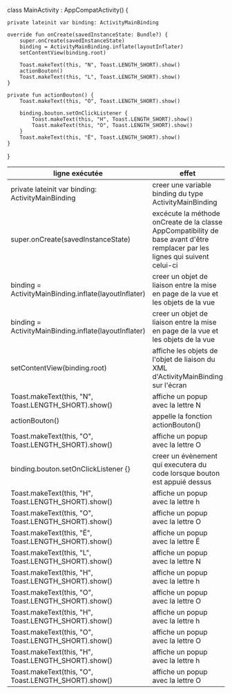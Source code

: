 class MainActivity : AppCompatActivity() {

    private lateinit var binding: ActivityMainBinding

    override fun onCreate(savedInstanceState: Bundle?) {
        super.onCreate(savedInstanceState)
        binding = ActivityMainBinding.inflate(layoutInflater)
        setContentView(binding.root)

        Toast.makeText(this, "N", Toast.LENGTH_SHORT).show()
        actionBouton()
        Toast.makeText(this, "L", Toast.LENGTH_SHORT).show()
    }

    private fun actionBouton() {
        Toast.makeText(this, "O", Toast.LENGTH_SHORT).show()
        
        binding.bouton.setOnClickListener {
            Toast.makeText(this, "H", Toast.LENGTH_SHORT).show()
            Toast.makeText(this, "O", Toast.LENGTH_SHORT).show()
        }
        Toast.makeText(this, "Ë", Toast.LENGTH_SHORT).show()
    }
}


| ligne exécutée | effet                             | Stack |
|-----------------|-----------------------------------| -------------------- |
| private lateinit var binding: ActivityMainBinding       | creer une variable binding du type ActivityMainBinding                             |  Start |
| super.onCreate(savedInstanceState)       | excécute la méthode onCreate de la classe AppCompatibility de base avant d'être remplacer par les lignes qui suivent celui-ci                     | onCreate |
| binding = ActivityMainBinding.inflate(layoutInflater) | creer un objet de liaison entre la mise en page de la vue et les objets de la vue | onCreate |
| binding = ActivityMainBinding.inflate(layoutInflater) | creer un objet de liaison entre la mise en page de la vue et les objets de la vue | onCreate |
| setContentView(binding.root) | affiche les objets de l'objet de liaison du XML d'ActivityMainBinding sur l'écran  | onCreate |
| Toast.makeText(this, "N", Toast.LENGTH_SHORT).show() | affiche un popup avec la lettre N  | onCreate |
| actionBouton() | appelle la fonction actionBouton() | onCreate |
| Toast.makeText(this, "O", Toast.LENGTH_SHORT).show() | affiche un popup avec la lettre O  | onCreate <br> **actionBouton** |
| binding.bouton.setOnClickListener {} | creer un évènement qui executera du code lorsque bouton est appuié dessus  | onCreate <br> **actionBouton** |
| Toast.makeText(this, "H", Toast.LENGTH_SHORT).show() | affiche un popup avec la lettre h | OnClick |
| Toast.makeText(this, "O", Toast.LENGTH_SHORT).show() | affiche un popup avec la lettre O | OnClick |
| Toast.makeText(this, "Ë", Toast.LENGTH_SHORT).show() | affiche un popup avec la lettre Ë  | onCreate |
| Toast.makeText(this, "L", Toast.LENGTH_SHORT).show() | affiche un popup avec la lettre N  | onCreate |
| Toast.makeText(this, "H", Toast.LENGTH_SHORT).show() | affiche un popup avec la lettre h | OnClick |
| Toast.makeText(this, "O", Toast.LENGTH_SHORT).show() | affiche un popup avec la lettre O | OnClick |
| Toast.makeText(this, "H", Toast.LENGTH_SHORT).show() | affiche un popup avec la lettre h | OnClick |
| Toast.makeText(this, "O", Toast.LENGTH_SHORT).show() | affiche un popup avec la lettre O | OnClick |
| Toast.makeText(this, "H", Toast.LENGTH_SHORT).show() | affiche un popup avec la lettre h | OnClick |
| Toast.makeText(this, "O", Toast.LENGTH_SHORT).show() | affiche un popup avec la lettre O | OnClick |
